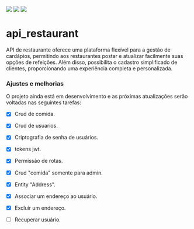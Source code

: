 <img src="https://img.shields.io/badge/Java-ED8B00?style=for-the-badge&logo=java&logoColor=white" /> 
<img src="https://img.shields.io/badge/Spring-6DB33F?style=for-the-badge&logo=spring&logoColor=white" />
<img src="https://img.shields.io/badge/MySQL-00000F?style=for-the-badge&logo=mysql&logoColor=white" /> 

# api_restaurant

API de restaurante oferece uma plataforma flexível para a gestão de cardápios, permitindo aos restaurantes postar e atualizar facilmente suas opções de refeições. Além disso, possibilita o cadastro simplificado de clientes, proporcionando uma experiência completa e personalizada.

### Ajustes e melhorias

O projeto ainda está em desenvolvimento e as próximas atualizações serão voltadas nas seguintes tarefas:

- [x] Crud de comida.
- [x] Crud de usuarios.
- [x] Criptografia de senha de usuários.
- [x] tokens jwt.
- [x] Permissão de rotas.
- [x] Crud "comida" somente para admin.
- [x] Entity "Address".
- [x] Associar um endereço ao usuário.
- [x] Excluir um endereço. 
- [ ] Recuperar usuário.

